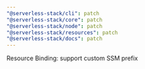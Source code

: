 ```yaml
---
"@serverless-stack/cli": patch
"@serverless-stack/core": patch
"@serverless-stack/node": patch
"@serverless-stack/resources": patch
"@serverless-stack/docs": patch
---
```


Resource Binding: support custom SSM prefix
